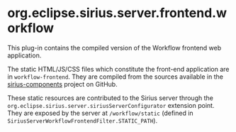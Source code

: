 # org.eclipse.sirius.server.frontend.workflow

This plug-in contains the compiled version of the Workflow frontend web application.

The static HTML/JS/CSS files which constitute the front-end application are in `workflow-frontend`. They are compiled from the sources available in the [sirius-components](https://github.com/eclipse/sirius-components) project on GitHub.

These static resources are contributed to the Sirius server through the `org.eclipse.sirius.server.siriusServerConfigurator` extension point. They are exposed by the server at `/workflow/static` (defined in `SiriusServerWorkflowFrontendFilter.STATIC_PATH`).
